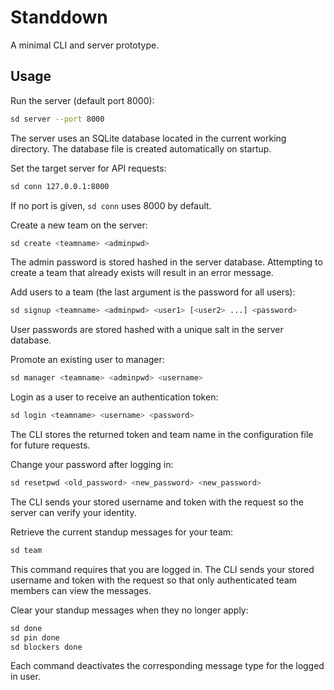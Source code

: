 # Standdown

A minimal CLI and server prototype.

## Usage

Run the server (default port 8000):

```bash
sd server --port 8000
```

The server uses an SQLite database located in the current working
directory. The database file is created automatically on startup.

Set the target server for API requests:

```bash
sd conn 127.0.0.1:8000
```

If no port is given, `sd conn` uses 8000 by default.

Create a new team on the server:

```bash
sd create <teamname> <adminpwd>
```

The admin password is stored hashed in the server database. Attempting
to create a team that already exists will result in an error message.


Add users to a team (the last argument is the password for all users):

```bash
sd signup <teamname> <adminpwd> <user1> [<user2> ...] <password>
```

User passwords are stored hashed with a unique salt in the server database.

Promote an existing user to manager:

```bash
sd manager <teamname> <adminpwd> <username>
```



Login as a user to receive an authentication token:

```bash
sd login <teamname> <username> <password>
```

The CLI stores the returned token and team name in the configuration file for
future requests.

Change your password after logging in:

```bash
sd resetpwd <old_password> <new_password> <new_password>
```

The CLI sends your stored username and token with the request so the server
can verify your identity.

Retrieve the current standup messages for your team:

```bash
sd team
```

This command requires that you are logged in. The CLI sends your stored
username and token with the request so that only authenticated team members can
view the messages.

Clear your standup messages when they no longer apply:

```bash
sd done
sd pin done
sd blockers done
```

Each command deactivates the corresponding message type for the logged in user.


